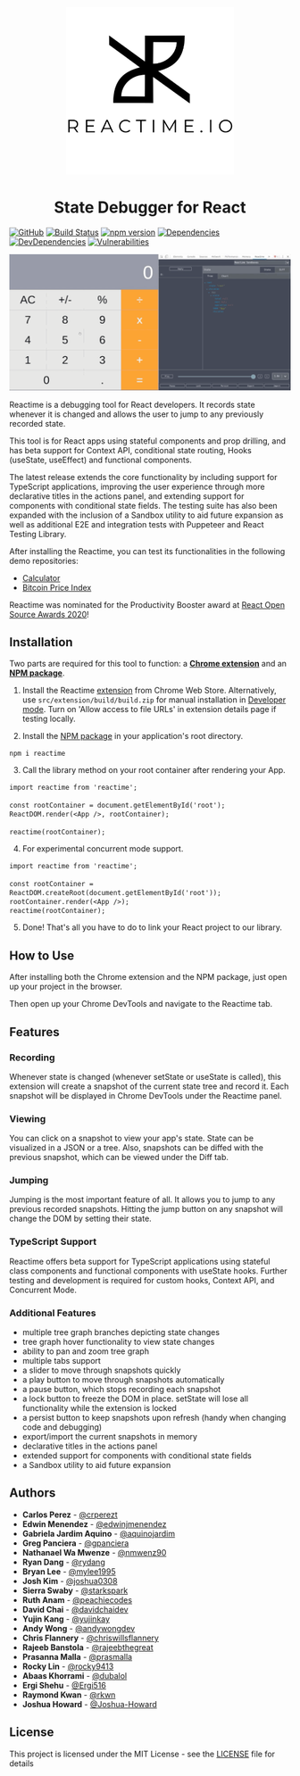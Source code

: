 <p align="center">
  <img src ="./assets/readme-logo-svg.svg" width="300"/>
</p>

<h1 align="center">State Debugger for React</h1>

[![GitHub](https://img.shields.io/github/license/oslabs-beta/reactime)](https://github.com/oslabs-beta/reactime) [![Build Status](https://travis-ci.com/oslabs-beta/reactime.svg?branch=master)](https://travis-ci.com/oslabs-beta/reactime) [![npm version](https://badge.fury.io/js/reactime.svg)](http://badge.fury.io/js/reactime) [![Dependencies](https://david-dm.org/oslabs-beta/reactime.svg)](https://david-dm.org/oslabs-beta/reactime#info=dependencies) [![DevDependencies](https://david-dm.org/oslabs-beta/reactime/dev-status.svg)](https://david-dm.org/oslabs-beta/reactime?type=dev) [![Vulnerabilities](https://snyk.io/test/github/oslabs-beta/reactime/badge.svg)](https://snyk.io/test/github/oslabs-beta/reactime)


![demo](./demo.gif)



Reactime is a debugging tool for React developers. It records state whenever it is changed and allows the user to jump to any previously recorded state.

This tool is for React apps using stateful components and prop drilling, and has beta support for Context API, conditional state routing, Hooks (useState, useEffect) and functional components.

The latest release extends the core functionality by including support for TypeScript applications, improving the user experience through more declarative titles in the actions panel, and extending support for components with conditional state fields. The testing suite has also been expanded with the inclusion of a Sandbox utility to aid future expansion as well as additional E2E and integration tests with Puppeteer and React Testing Library.

After installing the Reactime, you can test its functionalities in the following demo repositories:

- [Calculator](https://joshua0308.github.io/calculator/)
- [Bitcoin Price Index](http://reactime-demo2.us-east-1.elasticbeanstalk.com)

Reactime was nominated for the Productivity Booster award at [React Open Source Awards 2020](https://osawards.com/react/)!

## Installation

Two parts are required for this tool to function: a [**Chrome extension**](https://chrome.google.com/webstore/detail/react-time-travel/cgibknllccemdnfhfpmjhffpjfeidjga) and an [**NPM package**](https://www.npmjs.com/package/reactime).

1. Install the Reactime [extension](https://chrome.google.com/webstore/detail/reactime/cgibknllccemdnfhfpmjhffpjfeidjga) from Chrome Web Store. Alternatively, use `src/extension/build/build.zip` for manual installation in [Developer mode](https://developer.chrome.com/extensions/faq#faq-dev-01). Turn on 'Allow access to file URLs' in extension details page if testing locally.

2. Install the [NPM package](https://www.npmjs.com/package/reactime) in your application's root directory. 

```
npm i reactime
```

3. Call the library method on your root container after rendering your App.

```
import reactime from 'reactime';

const rootContainer = document.getElementById('root');
ReactDOM.render(<App />, rootContainer);

reactime(rootContainer);
```

4. For experimental concurrent mode support.

```
import reactime from 'reactime';

const rootContainer = ReactDOM.createRoot(document.getElementById('root'));
rootContainer.render(<App />);
reactime(rootContainer);
```

5. Done! That's all you have to do to link your React project to our library.

## How to Use

After installing both the Chrome extension and the NPM package, just open up your project in the browser.

Then open up your Chrome DevTools and navigate to the Reactime tab.

## Features

### Recording

Whenever state is changed (whenever setState or useState is called), this extension will create a snapshot of the current state tree and record it. Each snapshot will be displayed in Chrome DevTools under the Reactime panel.

### Viewing

You can click on a snapshot to view your app's state. State can be visualized in a JSON or a tree. Also, snapshots can be diffed with the previous snapshot, which can be viewed under the Diff tab.

### Jumping

Jumping is the most important feature of all. It allows you to jump to any previous recorded snapshots. Hitting the jump button on any snapshot will change the DOM by setting their state.

### TypeScript Support

Reactime offers beta support for TypeScript applications using stateful class components and functional components with useState hooks.  Further testing and development is required for custom hooks, Context API, and Concurrent Mode.

### Additional Features

- multiple tree graph branches depicting state changes
- tree graph hover functionality to view state changes
- ability to pan and zoom tree graph
- multiple tabs support
- a slider to move through snapshots quickly
- a play button to move through snapshots automatically
- a pause button, which stops recording each snapshot
- a lock button to freeze the DOM in place. setState will lose all functionality while the extension is locked
- a persist button to keep snapshots upon refresh (handy when changing code and debugging)
- export/import the current snapshots in memory
- declarative titles in the actions panel
- extended support for components with conditional state fields
- a Sandbox utility to aid future expansion

## Authors
- **Carlos Perez** - [@crperezt](https://github.com/crperezt)
- **Edwin Menendez** - [@edwinjmenendez](https://github.com/edwinjmenendez)
- **Gabriela Jardim Aquino** - [@aquinojardim](https://github.com/aquinojardim)
- **Greg Panciera** - [@gpanciera](https://github.com/gpanciera)
- **Nathanael Wa Mwenze** - [@nmwenz90](https://github.com/nmwenz90)
- **Ryan Dang** - [@rydang](https://github.com/rydang)
- **Bryan Lee** - [@mylee1995](https://github.com/mylee1995)
- **Josh Kim** - [@joshua0308](https://github.com/joshua0308)
- **Sierra Swaby** - [@starkspark](https://github.com/starkspark)
- **Ruth Anam** - [@peachiecodes](https://github.com/peachiecodes)
- **David Chai** - [@davidchaidev](https://github.com/davidchai717)
- **Yujin Kang** - [@yujinkay](https://github.com/yujinkay)
- **Andy Wong** - [@andywongdev](https://github.com/andywongdev)
- **Chris Flannery** - [@chriswillsflannery](https://github.com/chriswillsflannery)
- **Rajeeb Banstola** - [@rajeebthegreat](https://github.com/rajeebthegreat)
- **Prasanna Malla** - [@prasmalla](https://github.com/prasmalla)
- **Rocky Lin** - [@rocky9413](https://github.com/rocky9413)
- **Abaas Khorrami** - [@dubalol](https://github.com/dubalol)
- **Ergi Shehu** - [@Ergi516](https://github.com/ergi516)
- **Raymond Kwan** - [@rkwn](https://github.com/rkwn)
- **Joshua Howard** - [@Joshua-Howard](https://github.com/joshua-howard)

## License

This project is licensed under the MIT License - see the [LICENSE](LICENSE) file for details

